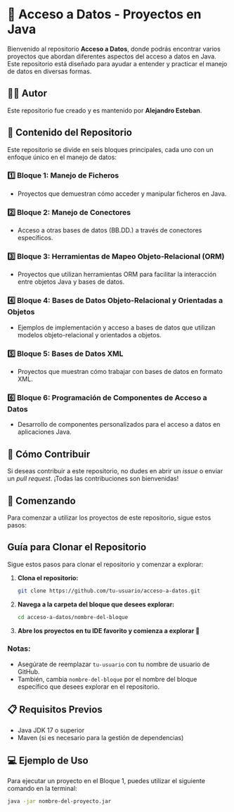 # 📁 Acceso a Datos - Proyectos en Java

Bienvenido al repositorio **Acceso a Datos**, donde podrás encontrar varios proyectos que abordan diferentes aspectos del acceso a datos en Java. Este repositorio está diseñado para ayudar a entender y practicar el manejo de datos en diversas formas. 

## 👨‍💻 Autor
Este repositorio fue creado y es mantenido por **Alejandro Esteban**.

## 📂 Contenido del Repositorio

Este repositorio se divide en seis bloques principales, cada uno con un enfoque único en el manejo de datos:

### 1️⃣ Bloque 1: Manejo de Ficheros
- Proyectos que demuestran cómo acceder y manipular ficheros en Java.
  
### 2️⃣ Bloque 2: Manejo de Conectores
- Acceso a otras bases de datos (BB.DD.) a través de conectores específicos.
  
### 3️⃣ Bloque 3: Herramientas de Mapeo Objeto-Relacional (ORM)
- Proyectos que utilizan herramientas ORM para facilitar la interacción entre objetos Java y bases de datos.

### 4️⃣ Bloque 4: Bases de Datos Objeto-Relacional y Orientadas a Objetos
- Ejemplos de implementación y acceso a bases de datos que utilizan modelos objeto-relacional y orientados a objetos.

### 5️⃣ Bloque 5: Bases de Datos XML
- Proyectos que muestran cómo trabajar con bases de datos en formato XML.

### 6️⃣ Bloque 6: Programación de Componentes de Acceso a Datos
- Desarrollo de componentes personalizados para el acceso a datos en aplicaciones Java.

## 📖 Cómo Contribuir
Si deseas contribuir a este repositorio, no dudes en abrir un *issue* o enviar un *pull request*. ¡Todas las contribuciones son bienvenidas!

## 🚀 Comenzando
Para comenzar a utilizar los proyectos de este repositorio, sigue estos pasos:

## Guía para Clonar el Repositorio

Sigue estos pasos para clonar el repositorio y comenzar a explorar:

1. **Clona el repositorio:**
   ```bash
   git clone https://github.com/tu-usuario/acceso-a-datos.git
    ```
2. **Navega a la carpeta del bloque que desees explorar:**
    ```bash
   cd acceso-a-datos/nombre-del-bloque
   ```
3. **Abre los proyectos en tu IDE favorito y comienza a explorar 🎉**
    
### Notas:
- Asegúrate de reemplazar `tu-usuario` con tu nombre de usuario de GitHub.
- También, cambia `nombre-del-bloque` por el nombre del bloque específico que desees explorar en el repositorio.

## 📋 Requisitos Previos
- Java JDK 17 o superior
- Maven (si es necesario para la gestión de dependencias)

## 💻 Ejemplo de Uso
Para ejecutar un proyecto en el Bloque 1, puedes utilizar el siguiente comando en la terminal:
```bash
java -jar nombre-del-proyecto.jar
```



